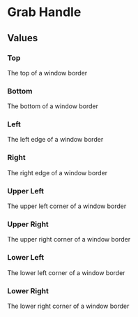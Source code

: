 # Grab Handle

## Values

### Top

The top of a window border

### Bottom

The bottom of a window border

### Left

The left edge of a window border

### Right

The right edge of a window border

### Upper Left

The upper left corner of a window border

### Upper Right

The upper right corner of a window border

### Lower Left

The lower left corner of a window border

### Lower Right

The lower right corner of a window border
